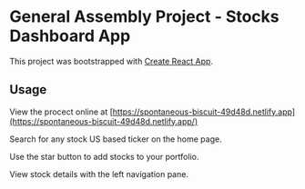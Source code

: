 # General Assembly Project - Stocks Dashboard App

This project was bootstrapped with [Create React App](https://github.com/facebook/create-react-app).

## Usage

View the procect online at [https://spontaneous-biscuit-49d48d.netlify.app](https://spontaneous-biscuit-49d48d.netlify.app/)

Search for any stock US based ticker on the home page.

Use the star button to add stocks to your portfolio.

View stock details with the left navigation pane.

